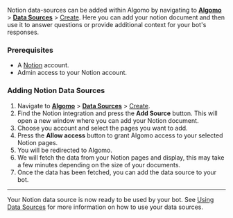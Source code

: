 Notion data-sources can be added within Algomo by navigating to [**Algomo**](https://app.algomo.com/) > [**Data Sources**](https:app.algomo.com/data-sources) > [Create](https://app.algomo.com/data-sources/create/integations). Here you can add your notion document and then use it to answer questions or provide additional context for your bot's responses.

### Prerequisites

- A [Notion](https://www.notion.so/) account.
- Admin access to your Notion account.

### Adding Notion Data Sources

1. Navigate to [**Algomo**](https://app.algomo.com/) > [**Data Sources**](https:app.algomo.com/data-sources) > [Create](https://app.algomo.com/data-sources/create/integations).
2. Find the Notion integration and press the **Add Source** button. This will open a new window where you can add your Notion document.
3. Choose you account and select the pages you want to add.
4. Press the **Allow access** button to grant Algomo access to your selected Notion pages.
5. You will be redirected to Algomo.
6. We will fetch the data from your Notion pages and display, this may take a few minutes depending on the size of your documents.
7. Once the data has been fetched, you can add the data source to your bot.

---

Your Notion data source is now ready to be used by your bot. See [Using Data Sources](./Using%20Data%20Sources.md) for more information on how to use your data sources.
